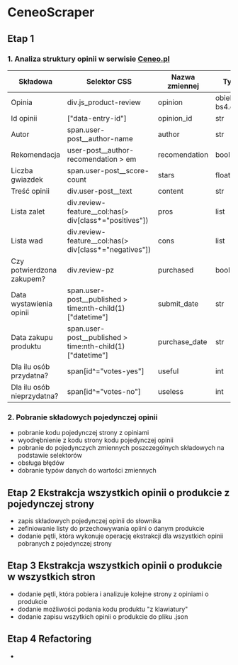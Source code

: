 # CeneoScraper
## Etap 1
### 1. Analiza struktury opinii w serwisie [Ceneo.pl](https:/www.ceneo.pl)

|Składowa|Selektor CSS|Nazwa zmiennej|Typ danych|
|--------|------------|--------------|----------|
|Opinia|div.js_product-review|opinion|obiekt bs4.element.Tag|
|Id opinii|["data-entry-id"]|opinion_id|str|
|Autor|span.user-post__author-name|author|str|
|Rekomendacja|user-post__author-recomendation > em|recomendation|bool|
|Liczba gwiazdek|span.user-post__score-count|stars|float|
|Treść opinii|div.user-post__text|content|str|
|Lista zalet|div.review-feature__col:has(> div[class*="positives"])|pros|list|
|Lista wad|div.review-feature__col:has(> div[class*="negatives"])|cons|list|
|Czy potwierdzona zakupem?|div.review-pz|purchased|bool|
|Data wystawienia opinii|span.user-post__published > time:nth-child(1)["datetime"]|submit_date|str|
|Data zakupu produktu|span.user-post__published > time:nth-child(1)["datetime"]|purchase_date|str|
|Dla ilu osób przydatna?|span[id^="votes-yes"]|useful|int|
|Dla ilu osób nieprzydatna?|span[id^="votes-no"]|useless|int|


### 2. Pobranie składowych pojedynczej opinii
- pobranie kodu pojedynczej strony z opiniami
- wyodrębnienie z kodu strony kodu pojedynczej opinii
- pobranie do pojedynczych zmiennych poszczególnych składowych na podstawie selektorów
- obsługa błędów
- dobranie typów danych do wartości zmiennych
## Etap 2 Ekstrakcja wszystkich opinii o produkcie z pojedynczej strony
- zapis składowych pojedynczej opinii do słownika
- zefiniowanie listy do przechowywania opiini o danym produkcie
- dodanie pętli, która wykonuje operację ekstrakcji dla wszystkich opinii pobranych z pojedynczej strony

## Etap 3 Ekstrakcja wszystkich opinii o produkcie w wszystkich stron
- dodanie pętli, która pobiera i analizuje kolejne strony z opiniami o produkcie
- dodanie możliwości podania kodu produktu "z klawiatury"
- dodanie zapisu wszytkich opinii o produkcie do pliku .json

## Etap 4 Refactoring
- 